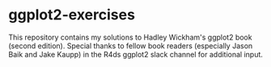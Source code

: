# ggplot2-exercises
This repository contains my solutions to Hadley Wickham's ggplot2 book (second edition). Special thanks to fellow book readers (especially Jason Baik and Jake Kaupp) in the R4ds ggplot2 slack channel for additional input.   
